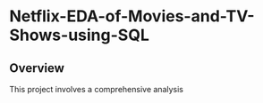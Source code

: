 # Netflix-EDA-of-Movies-and-TV-Shows-using-SQL
## Overview
This project involves a comprehensive analysis
